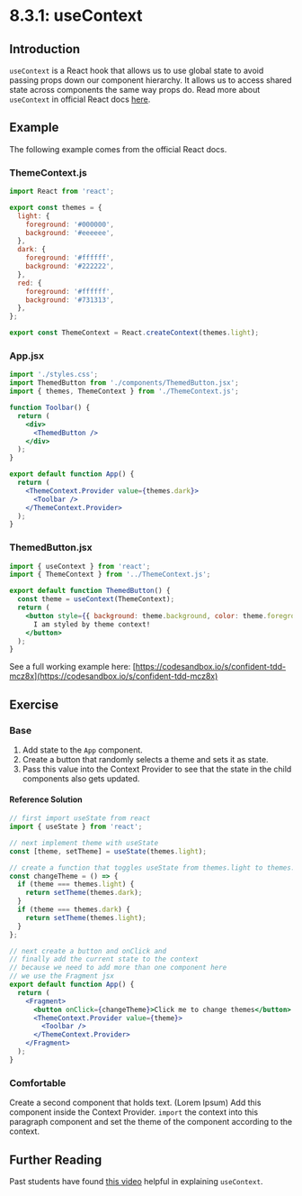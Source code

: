 # 8.3.1: useContext

## Introduction

`useContext` is a React hook that allows us to use global state to avoid passing props down our component hierarchy. It allows us to access shared state across components the same way props do. Read more about `useContext` in official React docs [here](https://reactjs.org/docs/hooks-reference.html#usecontext).

## Example

The following example comes from the official React docs.

### ThemeContext.js

```jsx
import React from 'react';

export const themes = {
  light: {
    foreground: '#000000',
    background: '#eeeeee',
  },
  dark: {
    foreground: '#ffffff',
    background: '#222222',
  },
  red: {
    foreground: '#ffffff',
    background: '#731313',
  },
};

export const ThemeContext = React.createContext(themes.light);
```

### App.jsx

```jsx
import './styles.css';
import ThemedButton from './components/ThemedButton.jsx';
import { themes, ThemeContext } from './ThemeContext.js';

function Toolbar() {
  return (
    <div>
      <ThemedButton />
    </div>
  );
}

export default function App() {
  return (
    <ThemeContext.Provider value={themes.dark}>
      <Toolbar />
    </ThemeContext.Provider>
  );
}
```

### ThemedButton.jsx

```jsx
import { useContext } from 'react';
import { ThemeContext } from '../ThemeContext.js';

export default function ThemedButton() {
  const theme = useContext(ThemeContext);
  return (
    <button style={{ background: theme.background, color: theme.foreground }}>
      I am styled by theme context!
    </button>
  );
}
```

See a full working example here: [https://codesandbox.io/s/confident-tdd-mcz8x](https://codesandbox.io/s/confident-tdd-mcz8x)

## Exercise

### Base

1. Add state to the `App` component.
2. Create a button that randomly selects a theme and sets it as state.
3. Pass this value into the Context Provider to see that the state in the child components also gets updated.

#### Reference Solution

```jsx
// first import useState from react
import { useState } from 'react';

// next implement theme with useState
const [theme, setTheme] = useState(themes.light);

// create a function that toggles useState from themes.light to themes.dark
const changeTheme = () => {
  if (theme === themes.light) {
    return setTheme(themes.dark);
  }
  if (theme === themes.dark) {
    return setTheme(themes.light);
  }
};

// next create a button and onClick and
// finally add the current state to the context
// because we need to add more than one component here
// we use the Fragment jsx
export default function App() {
  return (
    <Fragment>
      <button onClick={changeTheme}>Click me to change themes</button>
      <ThemeContext.Provider value={theme}>
        <Toolbar />
      </ThemeContext.Provider>
    </Fragment>
  );
}
```

### Comfortable

Create a second component that holds text. (Lorem Ipsum) Add this component inside the Context Provider. `import` the context into this paragraph component and set the theme of the component according to the context.

## Further Reading

Past students have found [this video](https://www.youtube.com/watch?v=5LrDIWkK\_Bc\&t=603s) helpful in explaining `useContext`.
